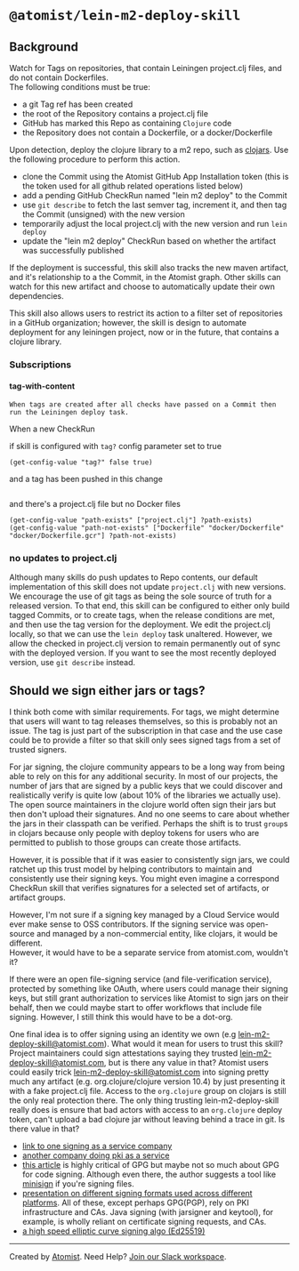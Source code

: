 # `@atomist/lein-m2-deploy-skill`

## Background

Watch for Tags on repositories, that contain Leiningen project.clj files, and do
not contain Dockerfiles.  
The following conditions must be true:

-   a git Tag ref has been created
-   the root of the Repository contains a project.clj file
-   GitHub has marked this Repo as containing `Clojure` code
-   the Repository does not contain a Dockerfile, or a docker/Dockerfile

Upon detection, deploy the clojure library to a m2 repo, such as
[clojars](https://clojars.org). Use the following procedure to perform this
action.

-   clone the Commit using the Atomist GitHub App Installation token (this is
    the token used for all github related operations listed below)
-   add a pending GitHub CheckRun named "lein m2 deploy" to the Commit
-   use `git describe` to fetch the last semver tag, increment it, and then tag
    the Commit (unsigned) with the new version
-   temporarily adjust the local project.clj with the new version and run
    `lein deploy`
-   update the "lein m2 deploy" CheckRun based on whether the artifact was
    successfully published

If the deployment is successful, this skill also tracks the new maven artifact,
and it's relationship to a the Commit, in the Atomist graph. Other skills can
watch for this new artifact and choose to automatically update their own
dependencies.

This skill also allows users to restrict its action to a filter set of
repositories in a GitHub organization; however, the skill is design to automate
deployment for any leiningen project, now or in the future, that contains a
clojure library.

### Subscriptions

#### tag-with-content

```
When tags are created after all checks have passed on a Commit then run the Leiningen deploy task.
```

When a new CheckRun

if skill is configured with `tag?` config parameter set to true

```
(get-config-value "tag?" false true)
```

and a tag has been pushed in this change

```

```

and there's a project.clj file but no Docker files

```
(get-config-value "path-exists" ["project.clj"] ?path-exists)
(get-config-value "path-not-exists" ["Dockerfile" "docker/Dockerfile" "docker/Dockerfile.gcr"] ?path-not-exists)
```

### no updates to project.clj

Although many skills do push updates to Repo contents, our default
implementation of this skill does not update `project.clj` with new versions. We
encourage the use of git tags as being the sole source of truth for a released
version. To that end, this skill can be configured to either only build tagged
Commits, or to create tags, when the release conditions are met, and then use
the tag version for the deployment. We edit the project.clj locally, so that we
can use the `lein deploy` task unaltered. However, we allow the checked in
project.clj version to remain permanently out of sync with the deployed version.
If you want to see the most recently deployed version, use `git describe`
instead.

## Should we sign either jars or tags?

I think both come with similar requirements. For tags, we might determine that
users will want to tag releases themselves, so this is probably not an issue.
The tag is just part of the subscription in that case and the use case could be
to provide a filter so that skill only sees signed tags from a set of trusted
signers.

For jar signing, the clojure community appears to be a long way from being able
to rely on this for any additional security. In most of our projects, the number
of jars that are signed by a public keys that we could discover and
realistically verify is quite low (about 10% of the libraries we actually use).
The open source maintainers in the clojure world often sign their jars but then
don't upload their signatures. And no one seems to care about whether the jars
in their classpath can be verified. Perhaps the shift is to trust `group`s in
clojars because only people with deploy tokens for users who are permitted to
publish to those groups can create those artifacts.

However, it is possible that if it was easier to consistently sign jars, we
could ratchet up this trust model by helping contributors to maintain and
consistently use their signing keys. You might even imagine a correspond
CheckRun skill that verifies signatures for a selected set of artifacts, or
artifact groups.

However, I'm not sure if a signing key managed by a Cloud Service would ever
make sense to OSS contributors. If the signing service was open-source and
managed by a non-commercial entity, like clojars, it would be different.  
However, it would have to be a separate service from atomist.com, wouldn't it?

If there were an open file-signing service (and file-verification service),
protected by something like OAuth, where users could manage their signing keys,
but still grant authorization to services like Atomist to sign jars on their
behalf, then we could maybe start to offer workflows that include file signing.
However, I still think this would have to be a dot-org.

One final idea is to offer signing using an identity we own (e.g
lein-m2-deploy-skill@atomist.com). What would it mean for users to trust this
skill? Project maintainers could sign attestations saying they trusted
lein-m2-deploy-skill@atomist.com, but is there any value in that? Atomist users
could easily trick lein-m2-deploy-skill@atomist.com into signing pretty much any
artifact (e.g. org.clojure/clojure version 10.4) by just presenting it with a
fake project.clj file. Access to the `org.clojure` group on clojars is still the
only real protection there. The only thing trusting lein-m2-deploy-skill really
does is ensure that bad actors with access to an `org.clojure` deploy token,
can't upload a bad clojure jar without leaving behind a trace in git. Is there
value in that?

-   [link to one signing as a service company](https://about.signpath.io/documentation/signing-code#)
-   [another company doing pki as a service](https://www.keyfactor.com/business-need/accelerate-devops-security/)
-   [this article](https://latacora.micro.blog/2019/07/16/the-pgp-problem.html)
    is highly critical of GPG but maybe not so much about GPG for code signing.
    Although even there, the author suggests a tool like
    [minisign](https://jedisct1.github.io/minisign/) if you're signing files.
-   [presentation on different signing formats used across different platforms](https://cabforum.org/wp-content/uploads/7-code-signing-formats.pdf).
    All of these, except perhaps GPG(PGP), rely on PKI infrastructure and CAs.
    Java signing (with jarsigner and keytool), for example, is wholly reliant on
    certificate signing requests, and CAs.
-   [a high speed elliptic curve signing algo (Ed25519)](https://ed25519.cr.yp.to/ed25519-20110926.pdf)

---

Created by [Atomist][atomist]. Need Help? [Join our Slack workspace][slack].

[atomist]: https://atomist.com/ "Atomist - How Teams Deliver Software"
[slack]: https://join.atomist.com/ "Atomist Community Slack"
